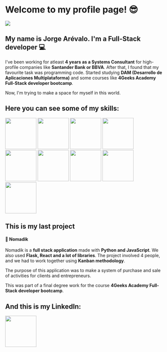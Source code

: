 # Welcome to my profile page! 😎

<img src="https://media.tenor.com/PLIr_VkF6ywAAAAM/ghostedvpn-hacker-cat.gif"/>


## My name is Jorge Arévalo. I'm a Full-Stack developer 💻

I've been working for atleast <strong>4 years as a Systems Consultant</strong> for high-profile companies like <strong>Santander Bank or BBVA</strong>. After that, I found that my favourite task was programming code. Started studying <strong>DAM (Desarrollo de Aplicaciones Multiplataforma)</strong> and some courses like <strong>4Geeks Academy Full-Stack developer bootcamp</strong>. 

Now, I'm trying to make a space for myself in this world.


## Here you can see some of my skills:
<img src="https://cdn.jsdelivr.net/gh/devicons/devicon@latest/icons/java/java-original-wordmark.svg" style="width: 100px; height: auto;" /> <img src="https://cdn.jsdelivr.net/gh/devicons/devicon@latest/icons/javascript/javascript-original.svg" style="width: 100px; height: auto;" /> <img src="https://cdn.jsdelivr.net/gh/devicons/devicon@latest/icons/python/python-original-wordmark.svg" style="width: 100px; height: auto;" /> <img src="https://cdn.jsdelivr.net/gh/devicons/devicon@latest/icons/html5/html5-original-wordmark.svg" style="width: 100px; height: auto;"/> <img src="https://cdn.jsdelivr.net/gh/devicons/devicon@latest/icons/bootstrap/bootstrap-original-wordmark.svg" style="width: 100px; height: auto;"/>
<img src="https://cdn.jsdelivr.net/gh/devicons/devicon@latest/icons/react/react-original-wordmark.svg" style="width: 100px; height: auto;"/> <img src="https://cdn.jsdelivr.net/gh/devicons/devicon@latest/icons/flask/flask-original-wordmark.svg" style="width: 100px; height: auto;"/> <img src="https://cdn.jsdelivr.net/gh/devicons/devicon@latest/icons/hibernate/hibernate-original-wordmark.svg" style="width: 100px; height: auto;"/> <img src="https://cdn.jsdelivr.net/gh/devicons/devicon@latest/icons/apache/apache-original-wordmark.svg" style="width: 100px; height: auto;"/>

## This is my last project
#### <a href="https://github.com/pabloherresp/Nomadik-Proyecto-Final-4Geeks-Academy"  style="text-decoration: none">🌲 Nomadik</a>
Nomadik is a <strong>full stack application</strong> made with <strong>Python and JavaScript</strong>. We also used <strong>Flask, React and a lot of libraries</strong>. The project involved 4 people, and we had to work together using <strong>Kanban methodology</strong>. 

The purpose of this application was to make a system of purchase and sale of activities for clients and entrepreneurs.

This was part of a final degree work for the course <strong>4Geeks Academy Full-Stack developer bootcamp</strong>.

## And this is my LinkedIn:
<a href="http://www.linkedin.com/in/jorge-ar%C3%A9valo-mor%C3%A1n-182749180" style="text-decoration: none"><img src="https://cdn.jsdelivr.net/gh/devicons/devicon@latest/icons/linkedin/linkedin-original.svg" style="width: 100px; height: auto;"/></a>









<!--
**JorgeArevalo-hub/JorgeArevalo-hub** is a ✨ _special_ ✨ repository because its `README.md` (this file) appears on your GitHub profile.

Here are some ideas to get you started:

- 🔭 I’m currently working on ...
- 🌱 I’m currently learning ...
- 👯 I’m looking to collaborate on ...
- 🤔 I’m looking for help with ...
- 💬 Ask me about ...
- 📫 How to reach me: ...
- 😄 Pronouns: ...
- ⚡ Fun fact: ...
-->
